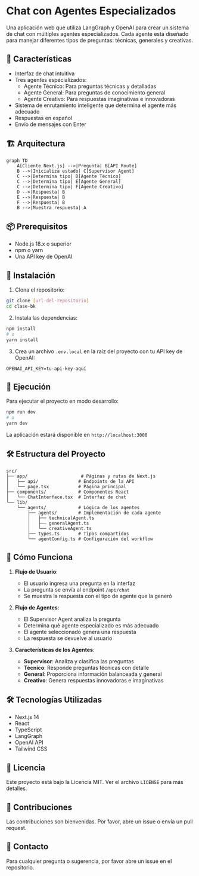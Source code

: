 # Chat con Agentes Especializados

Una aplicación web que utiliza LangGraph y OpenAI para crear un sistema de chat con múltiples agentes especializados. Cada agente está diseñado para manejar diferentes tipos de preguntas: técnicas, generales y creativas.

## 🚀 Características

- Interfaz de chat intuitiva
- Tres agentes especializados:
  - Agente Técnico: Para preguntas técnicas y detalladas
  - Agente General: Para preguntas de conocimiento general
  - Agente Creativo: Para respuestas imaginativas e innovadoras
- Sistema de enrutamiento inteligente que determina el agente más adecuado
- Respuestas en español
- Envío de mensajes con Enter

## 🏗️ Arquitectura

```mermaid
graph TD
    A[Cliente Next.js] -->|Pregunta| B[API Route]
    B -->|Inicializa estado| C[Supervisor Agent]
    C -->|Determina tipo| D[Agente Técnico]
    C -->|Determina tipo| E[Agente General]
    C -->|Determina tipo| F[Agente Creativo]
    D -->|Respuesta| B
    E -->|Respuesta| B
    F -->|Respuesta| B
    B -->|Muestra respuesta| A
```

## 📦 Prerequisitos

- Node.js 18.x o superior
- npm o yarn
- Una API key de OpenAI

## 🔧 Instalación

1. Clona el repositorio:
```bash
git clone [url-del-repositorio]
cd clase-bk
```

2. Instala las dependencias:
```bash
npm install
# o
yarn install
```

3. Crea un archivo `.env.local` en la raíz del proyecto con tu API key de OpenAI:
```env
OPENAI_API_KEY=tu-api-key-aquí
```

## 🚀 Ejecución

Para ejecutar el proyecto en modo desarrollo:

```bash
npm run dev
# o
yarn dev
```

La aplicación estará disponible en `http://localhost:3000`

## 🛠️ Estructura del Proyecto

```
src/
├── app/                    # Páginas y rutas de Next.js
│   ├── api/               # Endpoints de la API
│   └── page.tsx           # Página principal
├── components/            # Componentes React
│   └── ChatInterface.tsx  # Interfaz de chat
└── lib/
    └── agents/            # Lógica de los agentes
        ├── agents/        # Implementación de cada agente
        │   ├── technicalAgent.ts
        │   ├── generalAgent.ts
        │   └── creativeAgent.ts
        ├── types.ts       # Tipos compartidos
        └── agentConfig.ts # Configuración del workflow
```

## 🤖 Cómo Funciona

1. **Flujo de Usuario**:
   - El usuario ingresa una pregunta en la interfaz
   - La pregunta se envía al endpoint `/api/chat`
   - Se muestra la respuesta con el tipo de agente que la generó

2. **Flujo de Agentes**:
   - El Supervisor Agent analiza la pregunta
   - Determina qué agente especializado es más adecuado
   - El agente seleccionado genera una respuesta
   - La respuesta se devuelve al usuario

3. **Características de los Agentes**:
   - **Supervisor**: Analiza y clasifica las preguntas
   - **Técnico**: Responde preguntas técnicas con detalle
   - **General**: Proporciona información balanceada y general
   - **Creativo**: Genera respuestas innovadoras e imaginativas

## 🛠️ Tecnologías Utilizadas

- Next.js 14
- React
- TypeScript
- LangGraph
- OpenAI API
- Tailwind CSS

## 📝 Licencia

Este proyecto está bajo la Licencia MIT. Ver el archivo `LICENSE` para más detalles.

## 🤝 Contribuciones

Las contribuciones son bienvenidas. Por favor, abre un issue o envía un pull request.

## 📧 Contacto

Para cualquier pregunta o sugerencia, por favor abre un issue en el repositorio. 
